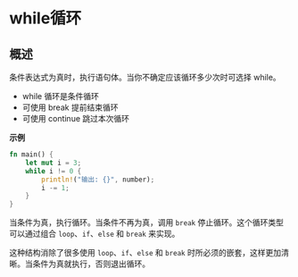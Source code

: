 # while循环

## 概述

条件表达式为真时，执行语句体。当你不确定应该循环多少次时可选择 while。

- while 循环是条件循环
- 可使用 break 提前结束循环
- 可使用 continue 跳过本次循环

**示例**

```rust
fn main() {
    let mut i = 3;
    while i != 0 {
        println!("输出: {}", number);
        i -= 1;
    }
}
```

当条件为真，执行循环。当条件不再为真，调用 `break` 停止循环。这个循环类型可以通过组合 `loop`、`if`、`else` 和 `break` 来实现。

这种结构消除了很多使用 `loop`、`if`、`else` 和 `break` 时所必须的嵌套，这样更加清晰。当条件为真就执行，否则退出循环。